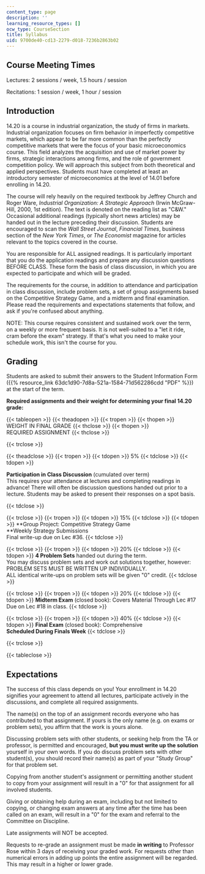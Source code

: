 ```yaml
---
content_type: page
description: ''
learning_resource_types: []
ocw_type: CourseSection
title: Syllabus
uid: 9700de40-cd13-2279-d018-7236b2863b02
---
```


Course Meeting Times
--------------------

Lectures: 2 sessions / week, 1.5 hours / session

Recitations: 1 session / week, 1 hour / session

Introduction
------------

14.20 is a course in industrial organization, the study of firms in markets. Industrial organization focuses on firm behavior in imperfectly competitive markets, which appear to be far more common than the perfectly competitive markets that were the focus of your basic microeconomics course. This field analyzes the acquisition and use of market power by firms, strategic interactions among firms, and the role of government competition policy. We will approach this subject from both theoretical and applied perspectives. Students must have completed at least an introductory semester of microeconomics at the level of 14.01 before enrolling in 14.20.

The course will rely heavily on the required textbook by Jeffrey Church and Roger Ware, _Industrial Organization: A Strategic Approach_ (Irwin McGraw-Hill, 2000, 1st edition). The text is denoted on the reading list as "C&W." Occasional additional readings (typically short news articles) may be handed out in the lecture preceding their discussion. Students are encouraged to scan the _Wall Street Journal_, _Financial Times_, business section of the _New York Times_, or _The Economist_ magazine for articles relevant to the topics covered in the course.

You are responsible for ALL assigned readings. It is particularly important that you do the application readings and prepare any discussion questions BEFORE CLASS. These form the basis of class discussion, in which you are expected to participate and which will be graded.

The requirements for the course, in addition to attendance and participation in class discussion, include problem sets, a set of group assignments based on the Competitive Strategy Game, and a midterm and final examination. Please read the requirements and expectations statements that follow, and ask if you're confused about anything.

NOTE: This course requires consistent and sustained work over the term, on a weekly or more frequent basis. It is not well-suited to a "let it ride, cram before the exam" strategy. If that's what you need to make your schedule work, this isn't the course for you.

Grading
-------

Students are asked to submit their answers to the Student Information Form ({{% resource_link 63dc1d90-7d8a-521a-1584-71d562286cdd "PDF" %}}) at the start of the term.

**Required assignments and their weight for determining your final 14.20 grade:**

{{< tableopen >}}
{{< theadopen >}}
{{< tropen >}}
{{< thopen >}}
WEIGHT IN FINAL GRADE
{{< thclose >}}
{{< thopen >}}
REQUIRED ASSIGNMENT
{{< thclose >}}

{{< trclose >}}

{{< theadclose >}}
{{< tropen >}}
{{< tdopen >}}
5%
{{< tdclose >}}
{{< tdopen >}}


**Participation in Class Discussion** (cumulated over term)  
This requires your attendance at lectures and completing readings in advance! There will often be discussion questions handed out prior to a lecture. Students may be asked to present their responses on a spot basis.


{{< tdclose >}}

{{< trclose >}}
{{< tropen >}}
{{< tdopen >}}
15%
{{< tdclose >}}
{{< tdopen >}}
**Group Project: Competitive Strategy Game  
**Weekly Strategy Submissions  
Final write-up due on Lec #36.
{{< tdclose >}}

{{< trclose >}}
{{< tropen >}}
{{< tdopen >}}
20%
{{< tdclose >}}
{{< tdopen >}}
**4 Problem Sets** handed out during the term.  
You may discuss problem sets and work out solutions together, however:  
PROBLEM SETS MUST BE WRITTEN UP INDIVIDUALLY.  
ALL identical write-ups on problem sets will be given "0" credit.
{{< tdclose >}}

{{< trclose >}}
{{< tropen >}}
{{< tdopen >}}
20%
{{< tdclose >}}
{{< tdopen >}}
**Midterm Exam** (closed book): Covers Material Through Lec #17  
Due on Lec #18 in class.
{{< tdclose >}}

{{< trclose >}}
{{< tropen >}}
{{< tdopen >}}
40%
{{< tdclose >}}
{{< tdopen >}}
**Final Exam** (closed book): Comprehensive  
**Scheduled During Finals Week**
{{< tdclose >}}

{{< trclose >}}

{{< tableclose >}}

Expectations
------------

The success of this class depends on you! Your enrollment in 14.20 signifies your agreement to attend all lectures, participate actively in the discussions, and complete all required assignments.

The name(s) on the top of an assignment records everyone who has contributed to that assignment. If yours is the only name (e.g. on exams or problem sets), you affirm that the work is yours alone.

Discussing problem sets with other students, or seeking help from the TA or professor, is permitted and encouraged, **but you must write up the solution** yourself in your own words. If you do discuss problem sets with other student(s), you should record their name(s) as part of your "Study Group" for that problem set.

Copying from another student's assignment or permitting another student to copy from your assignment will result in a "0" for that assignment for all involved students.

Giving or obtaining help during an exam, including but not limited to copying, or changing exam answers at any time after the time has been called on an exam, will result in a "0" for the exam and referral to the Committee on Discipline.

Late assignments will NOT be accepted.

Requests to re-grade an assignment must be made **in writing** to Professor Rose within 3 days of receiving your graded work. For requests other than numerical errors in adding up points the entire assignment will be regarded. This may result in a higher or lower grade.